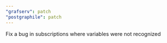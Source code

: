 ```yaml
---
"grafserv": patch
"postgraphile": patch
---
```


Fix a bug in subscriptions where variables were not recognized
